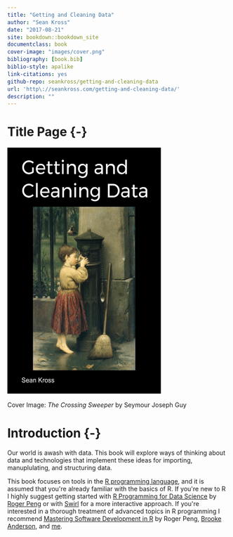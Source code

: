 ```yaml
---
title: "Getting and Cleaning Data"
author: "Sean Kross"
date: "2017-08-21"
site: bookdown::bookdown_site
documentclass: book
cover-image: "images/cover.png"
bibliography: [book.bib]
biblio-style: apalike
link-citations: yes
github-repo: seankross/getting-and-cleaning-data
url: 'http\://seankross.com/getting-and-cleaning-data/'
description: ""
---
```


# Title Page {-}

<img src="images/cover.png" width="350" height="560" alt="Cover image" />

Cover Image: *The Crossing Sweeper* by Seymour Joseph Guy

# Introduction {-}

Our world is awash with data. This book will explore ways of thinking about
data and technologies that implement these ideas for importing, manuplulating,
and structuring data.

This book focuses on tools in the [R programming language](https://www.r-project.org/),
and it is assumed that you're already familiar with the basics of R. If you're
new to R I highly suggest getting started with
[R Programming for Data Science](https://leanpub.com/rprogramming) by
[Roger Peng](https://twitter.com/rdpeng) or with [Swirl](http://swirlstats.com/)
for a more interactive approach. If you're interested in a thorough treatment
of advanced topics in R programming I recommend
[Mastering Software Development in R](https://leanpub.com/msdr) by Roger Peng,
[Brooke Anderson](https://twitter.com/gbwanderson), and
[me](https://twitter.com/seankross).
